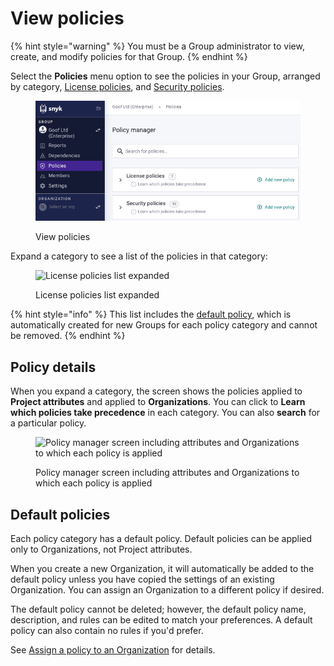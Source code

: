 # View policies

{% hint style="warning" %}
You must be a Group administrator to view, create, and modify policies for that Group.
{% endhint %}

Select the **Policies** menu option to see the policies in your Group, arranged by category, [License policies](license-policies/), and [Security policies](security-policies/).

<div align="left">

<figure><img src="../../.gitbook/assets/Policies-menu.png" alt="View policies"><figcaption><p>View policies</p></figcaption></figure>

</div>

Expand a category to see a list of the policies in that category:

<figure><img src="../../.gitbook/assets/snyk-policy-manager.png" alt="License policies list expanded"><figcaption><p>License policies list expanded</p></figcaption></figure>

{% hint style="info" %}
This list includes the [default policy](view-policies.md#default-policies), which is automatically created for new Groups for each policy category and cannot be removed.
{% endhint %}

## Policy details

When you expand a category, the screen shows the policies applied to **Project attributes** and applied to **Organizations**. You can click to **Learn which policies take precedence** in each category. You can also **search** for a particular policy.

<figure><img src="../../.gitbook/assets/screenshot_2021-03-26_at_11.04.50_am.png" alt="Policy manager screen including attributes and Organizations to which each policy is applied"><figcaption><p>Policy manager screen including attributes and Organizations to which each policy is applied</p></figcaption></figure>

## Default policies

Each policy category has a default policy. Default policies can be applied only to Organizations, not Project attributes.

When you create a new Organization, it will automatically be added to the default policy unless you have copied the settings of an existing Organization. You can assign an Organization to a different policy if desired.

The default policy cannot be deleted; however, the default policy name, description, and rules can be edited to match your preferences. A default policy can also contain no rules if you'd prefer.

See [Assign a policy to an Organization](assign-a-policy-to-an-organization.md) for details.
